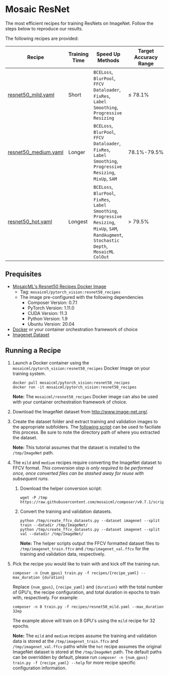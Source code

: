 # Mosaic ResNet 

The most efficient recipes for training ResNets on ImageNet.  Follow the steps below to reproduce our results.

The following recipes are provided:

   | Recipe | Training Time | Speed Up Methods | Target Accuracy Range | Optimal Training Duration |
   | --- | --- | --- | --- | --- |
   | [resnet50_mild.yaml](recipes/resnet50_mild.yaml) | Short | `BCELoss`, `BlurPool`, `FFCV Dataloader`, `FixRes`, `Label Smoothing`, `Progressive Resizing` | ≤ 78.1% | ≤ 60 epochs | 
   | [resnet50_medium.yaml](recipes/resnet50_medium.yaml) | Longer | `BCELoss`, `BlurPool`, `FFCV Dataloader`, `FixRes`, `Label Smoothing`, `Progressive Resizing`, `MixUp`, `SAM` | 78.1%-79.5% | 60-240 epochs |
   | [resnet50_hot.yaml](recipes/resnet50_hot.yaml) | Longest |`BCELoss`, `BlurPool`, `FixRes`, `Label Smoothing`, `Progressive Resizing`, `MixUp`, `SAM`, `RandAugment`, `Stochastic Depth`, `MosaicML ColOut` | > 79.5% | ≥ 240 epochs |

## Prequisites

* [MosaicML's Resnet50 Recipes Docker Image](https://hub.docker.com/r/mosaicml/pytorch_vision/tags)
   * Tag: `mosaicml/pytorch_vision:resnet50_recipes`
   * The image pre-configured with the following dependencies
      * Composer Version: 0.7.1
      * PyTorch Version: 1.11.0
      * CUDA Version: 11.3
      * Python Version: 1.9
      * Ubuntu Version: 20.04
* [Docker](https://www.docker.com/) or your container orchestration framework of choice
* [Imagenet Dataset](http://www.image-net.org/)
    
## Running a Recipe

1. Launch a Docker container using the `mosaicml/pytorch_vision:resnet50_recipes` Docker Image on your training system.
   
   ```
   docker pull mosaicml/pytorch_vision:resnet50_recipes
   docker run -it mosaicml/pytorch_vision:resnet50_recipes
   ``` 
   **Note:** The `mosaicml/resnet50_recipes` Docker image can also be used with your container orchestration framework of choice.

1. Download the ImageNet dataset from http://www.image-net.org/.

1. Create the dataset folder and extract training and validation images to the appropriate subfolders.
   The [following script](https://github.com/pytorch/examples/blob/main/imagenet/extract_ILSVRC.sh) can be used to faciliate this process.
   Be sure to note the directory path of where you extracted the dataset.

   **Note:** This tutorial assumes that the dataset is installed to the `/tmp/ImageNet` path.

1. The `mild` and `medium` recipes require converting the ImageNet dataset to FFCV format.  *This conversion step is only required to be performed once, once converted files can be stashed away for reuse with subsequent runs.*

   1. Download the helper conversion script:
   
      ```
      wget -P /tmp https://raw.githubusercontent.com/mosaicml/composer/v0.7.1/scripts/ffcv/create_ffcv_datasets.py
      ```

   1. Convert the training and validation datasets.

      ```
      python /tmp/create_ffcv_datasets.py --dataset imagenet --split train --datadir /tmp/ImageNet/
      python /tmp/create_ffcv_datasets.py --dataset imagenet --split val --datadir /tmp/ImageNet/
      ```

      **Note:** The helper scripts output the FFCV formatted dataset files to `/tmp/imagenet_train.ffcv` and `/tmp/imagenet_val.ffcv` 
      for the training and validation data, respectively.

1. Pick the recipe you would like to train with and kick off the training run.

   ```
   composer -n {num_gpus} train.py -f recipes/{recipe_yaml} --max_duration {duration}
   ```

   Replace `{num_gpus}`, `{recipe_yaml}` and `{duration}` with the total number of GPU's, the recipe configuration, and total duration in epochs to train with, respectively.
   For example:
   
   ```
   composer -n 8 train.py -f recipes/resnet50_mild.yaml --max_duration 32ep
   ```

   The example above will train on 8 GPU's using the `mild` recipe for 32 epochs.

   **Note:** The `mild` and `medium` recipes assume the training and validation data is stored at the `/tmp/imagenet_train.ffcv` and `/tmp/imagenet_val.ffcv` paths while the `hot` recipe assumes the original ImageNet dataset is stored at the `/tmp/ImageNet` path.  The default paths can be overridden by default, please run `composer -n {num_gpus} train.py -f {recipe_yaml} --help` for more recipe specific configuration information.
